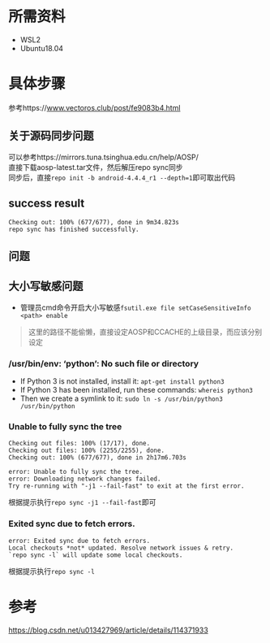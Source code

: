 # 所需资料
- WSL2
- Ubuntu18.04

# 具体步骤
参考https://www.vectoros.club/post/fe9083b4.html
## 关于源码同步问题
可以参考https://mirrors.tuna.tsinghua.edu.cn/help/AOSP/ \
直接下载aosp-latest.tar文件，然后解压repo sync同步 \
同步后，直接`repo init -b android-4.4.4_r1 --depth=1`即可取出代码
## success result
```
Checking out: 100% (677/677), done in 9m34.823s
repo sync has finished successfully.
```
## 问题
## 大小写敏感问题
- 管理员cmd命令开启大小写敏感`fsutil.exe file setCaseSensitiveInfo <path> enable`
> 这里的路径不能偷懒，直接设定AOSP和CCACHE的上级目录，而应该分别设定
### /usr/bin/env: ‘python’: No such file or directory
- If Python 3 is not installed, install it: `apt-get install python3`
- If Python 3 has been installed, run these commands: `whereis python3`
- Then we create a symlink to it: `sudo ln -s /usr/bin/python3 /usr/bin/python`
### Unable to fully sync the tree
```
Checking out files: 100% (17/17), done.
Checking out files: 100% (2255/2255), done.
Checking out: 100% (677/677), done in 2h17m6.703s

error: Unable to fully sync the tree.
error: Downloading network changes failed.
Try re-running with "-j1 --fail-fast" to exit at the first error.
```
根据提示执行`repo sync -j1 --fail-fast`即可
### Exited sync due to fetch errors.
```
error: Exited sync due to fetch errors.
Local checkouts *not* updated. Resolve network issues & retry.
`repo sync -l` will update some local checkouts.
```
根据提示执行`repo sync -l`
# 参考
https://blog.csdn.net/u013427969/article/details/114371933

